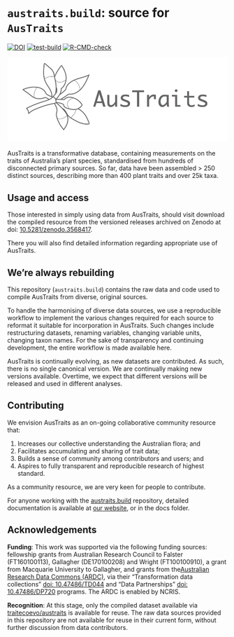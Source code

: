 
# `austraits.build`: source for `AusTraits`

<!-- badges: start -->
[![DOI](https://zenodo.org/badge/DOI/10.5281/zenodo.3583418.svg)](https://doi.org/10.5281/zenodo.3583418)
[![test-build](https://github.com/traitecoevo/austraits.build/actions/workflows/check-build.yml/badge.svg)](https://github.com/traitecoevo/austraits.build/actions/workflows/check-build.yml)
[![R-CMD-check](https://github.com/traitecoevo/austraits.build/actions/workflows/R-CMD-check.yaml/badge.svg)](https://github.com/traitecoevo/austraits.build/actions/workflows/R-CMD-check.yaml)
<!-- badges: end -->

<img src="docs/figures/logo.png">

AusTraits is a transformative database, containing measurements on the
traits of Australia’s plant species, standardised from hundreds of
disconnected primary sources. So far, data have been assembled \> 250
distinct sources, describing more than 400 plant traits and over 25k
taxa.

## Usage and access

Those interested in simply using data from AusTraits, should visit download the
compiled resource from the versioned releases archived on Zenodo at doi:
    [10.5281/zenodo.3568417](http://doi.org/https://doi.org/10.5281/zenodo.3568417).

There you will also find detailed information regarding appropriate use
of AusTraits.

## We’re always rebuilding

This repository (`austraits.build`) contains the raw data and code used to compile AusTraits from diverse, original sources.

To handle the harmonising of diverse data sources, we use a reproducible
workflow to implement the various changes required for each source to
reformat it suitable for incorporation in AusTraits. Such changes
include restructuring datasets, renaming variables, changing variable
units, changing taxon names. For the sake of transparency and continuing
development, the entire workflow is made available here.

AusTraits is continually evolving, as new datasets are contributed. As
such, there is no single canonical version. We are continually making
new versions available. Overtime, we expect that different versions will
be released and used in different analyses.

## Contributing

We envision AusTraits as an on-going collaborative community resource
that:

1.  Increases our collective understanding the Australian flora; and
2.  Facilitates accumulating and sharing of trait data;
3.  Builds a sense of community among contributors and users; and
4.  Aspires to fully transparent and reproducible research of highest
    standard.

As a community resource, we are very keen for people to contribute. 

For anyone working with the [austraits.build](https://github.com/traitecoevo/austraits.build/) repository, detailed documentation is available at  [our website](http://traitecoevo.github.io/austraits.build/), or in the docs folder.

## Acknowledgements

**Funding**: This work was supported via the following funding sources:
fellowship grants from Australian Research Council to Falster
(FT160100113), Gallagher (DE170100208) and Wright (FT100100910), a grant
from Macquarie University to Gallagher, and grants from the[Australian
Research Data Commons (ARDC)](https://ardc.edu.au), via their
“Transformation data collections” [doi:
10.47486/TD044](https://doi.org/10.47486/TD044) and “Data Partnerships”
[doi: 10.47486/DP720](https://doi.org/10.47486/DP720) programs. The ARDC
is enabled by NCRIS.


**Recognition**: At this stage, only the compiled dataset available via
[traitecoevo/austraits](https://github.com/traitecoevo/austraits.build/)
is available for reuse. The raw data sources provided in this repository
are not available for reuse in their current form, without further
discussion from data contributors.
